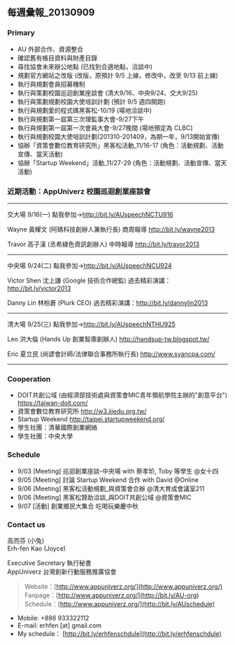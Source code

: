 ## 每週彙報_20130909

### Primary
* AU 外部合作、資源整合
* 確認舊有帳目資料與財產目錄
* 尋找協會未來辦公地點 (已找到合適地點，洽談中)
* 規劃官方網站之改版 (改版，原預計 9/5 上線，修改中，改至 9/13 前上線) 
* 執行與規劃會員招募機制
* 執行與策劃校園巡迴創業座談會 (清大9/16、中央9/24、交大9/25)
* 執行與策劃規劃校園大使培訓計劃 (預計 9/5 週四開跑)
* 執行與規劃愛的程式碼黑客松-10/19 (場地洽談中)
* 執行與規劃第一屆第三次理監事大會-9/27下午 
* 執行與規劃第一屆第一次會員大會-9/27晚間 (場地預定為 CLBC)
* 執行與規劃校園大使培訓計劃(201310-201409，為期一年，9/13開始宣傳)
* 協辦「資策會數位教育研究所」黑客松活動_11/16-17 (角色：活動規劃、活動宣傳、當天活動)
* 協辦「Startup Weekend」活動_11/27-29 (角色：活動規劃、活動宣傳、當天活動)


### 近期活動：AppUniverz 校園巡迴創業座談會
----------------------------
交大場 9/16(一)
點我參加→http://bit.ly/AUspeechNCTU916

Wayne 黃耀文 (阿碼科技創辦人兼執行長)
商周報導 http://bit.ly/wayne2013

Travor 高子漢 (丞希綠色資訊創辦人)
中時報導 http://bit.ly/travor2013

----------------------------
中央場 9/24(二)
點我參加→http://bit.ly/AUspeechNCU924

Victor Shen 沈上謙 (Google 技術合作總監)
過去精彩演講：http://bit.ly/victor2013

Danny Lin 林柏蒼 (Plurk CEO)
過去精彩演講：http://bit.ly/dannylin2013

----------------------------
清大場 9/25(三)
點我參加→http://bit.ly/AUspeechNTHU925

Leo 洪大倫 (Hands Up 創業智庫創辦人)
http://handsup-tw.blogspot.tw/

Eric 夏立民 (尚諺會計師/法律聯合事務所執行長)
http://www.syancpa.com/

----------------------------


### Cooperation
* DOIT共創公域 (由經濟部技術處與資策會MIC青年領航學院主辦的"創意平台") https://taiwan-doit.com/
* 資策會數位教育研究所 http://w3.iiiedu.org.tw/
* Startup Weekend http://taipei.startupweekend.org/
* 學生社團：清華國際創業網絡
* 學生社團：中央大學


### Schedule
* 9/03 [Meeting] 巡迴創業座談-中央場 with 蔡孝玠, Toby 等學生 @女十四
* 9/05 [Meeting] 討論 Startup Weekend 合作 with David @Online
* 9/06 [Meeting] 黑客松活動規劃_與資策會合辦 @清大育成會議室211
* 9/06 [Meeting] 黑客松贊助洽談_與DOIT共創公域 @資策會MIC
* 9/07 [活動] 創業鄉民大集合 吃喝玩樂慶中秋


### Contact us

高而芬 (小兔) <br/>
Erh-fen Kao (Joyce) <br/>

Executive Secretary 執行秘書 <br/>
AppUniverz 台灣創新行動服務推廣協會 <br/>
> Website：[http://www.appuniverz.org/](http://www.appuniverz.org/) <br/>
> Fanpage：[http://www.appuniverz.org/](http://bit.ly/AU-org) <br/>
> Schedule：[http://www.appuniverz.org/](http://bit.ly/AUschedule) <br/>

* Mobile: +886 933322112 
* E-mail: erhfen [at] gmail.com 
* My schedule： [http://bit.ly/erhfenschdule](http://bit.ly/erhfenschdule)
